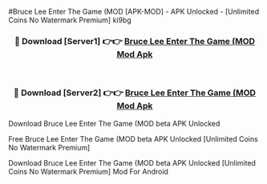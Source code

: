 #Bruce Lee Enter The Game (MOD [APK-MOD] - APK Unlocked - [Unlimited Coins No Watermark Premium] ki9bg



<div align="center">

<h3>🔴 Download [Server1] 👉👉 <a href="https://momento.my/?title=Bruce_Lee_Enter_The_Game_(MOD">Bruce Lee Enter The Game (MOD Mod Apk</a></h3><br>

<h3>🔴 Download [Server2] 👉👉 <a href="https://momento.my/?title=Bruce_Lee_Enter_The_Game_(MOD">Bruce Lee Enter The Game (MOD Mod Apk</a></h3>
</div>



Download Bruce Lee Enter The Game (MOD beta APK Unlocked

Free Bruce Lee Enter The Game (MOD beta APK Unlocked [Unlimited Coins No Watermark Premium]

Download Bruce Lee Enter The Game (MOD beta APK Unlocked [Unlimited Coins No Watermark Premium] Mod For Android
